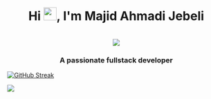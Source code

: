 <h1 align="center">Hi <img src="https://raw.githubusercontent.com/iampavangandhi/iampavangandhi/master/gifs/Hi.gif" width="30px">, I'm Majid Ahmadi Jebeli</h1>
<p align="center"><br/>
  <a href="https://www.linkedin.com/in/majid-ahmadi-dev/">
    <img src="https://img.shields.io/badge/linkedin-majid--ahmadi--dev-blue">
  </a>
</p>

<h3 align="center">A passionate fullstack developer</h3>

[![GitHub Streak](https://streak-stats.demolab.com?user=majidahmadi&theme=highcontrast)](https://www.linkedin.com/in/majid-ahmadi-dev/)

![](https://komarev.com/ghpvc/?username=Majidahmadi&color=blue&style=flat-square&label=PROFILE+VIEWS)
